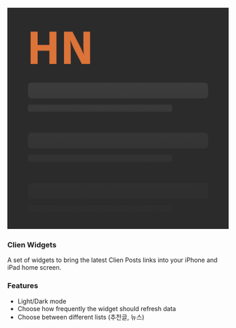 ![GitHub Logo](https://github.com/jjonwick/ClienWidgets/blob/master/HNWidgets%20Icons/1024.jpg?raw=true)

### Clien Widgets
A set of widgets to bring the latest Clien Posts links into your iPhone and iPad home screen.

### Features
- Light/Dark mode
- Choose how frequently the widget should refresh data
- Choose between different lists (추천글, 뉴스)

